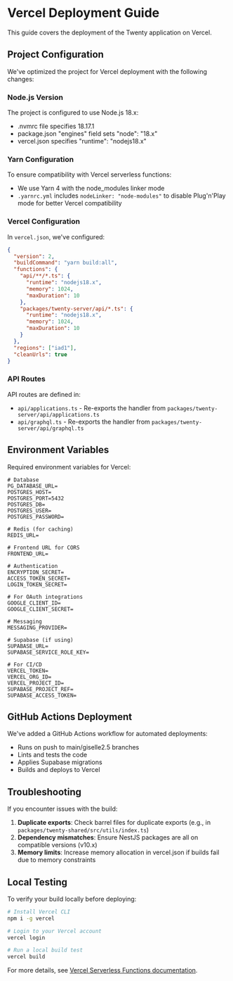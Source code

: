 # Vercel Deployment Guide

This guide covers the deployment of the Twenty application on Vercel.

## Project Configuration

We've optimized the project for Vercel deployment with the following changes:

### Node.js Version

The project is configured to use Node.js 18.x:
- .nvmrc file specifies 18.17.1
- package.json "engines" field sets "node": "18.x"
- vercel.json specifies "runtime": "nodejs18.x"

### Yarn Configuration

To ensure compatibility with Vercel serverless functions:
- We use Yarn 4 with the node_modules linker mode
- `.yarnrc.yml` includes `nodeLinker: "node-modules"` to disable Plug'n'Play mode for better Vercel compatibility

### Vercel Configuration

In `vercel.json`, we've configured:

```json
{
  "version": 2,
  "buildCommand": "yarn build:all",
  "functions": {
    "api/**/*.ts": {
      "runtime": "nodejs18.x",
      "memory": 1024,
      "maxDuration": 10
    },
    "packages/twenty-server/api/*.ts": {
      "runtime": "nodejs18.x",
      "memory": 1024,
      "maxDuration": 10
    }
  },
  "regions": ["iad1"],
  "cleanUrls": true
}
```

### API Routes

API routes are defined in:
- `api/applications.ts` - Re-exports the handler from `packages/twenty-server/api/applications.ts`
- `api/graphql.ts` - Re-exports the handler from `packages/twenty-server/api/graphql.ts`

## Environment Variables

Required environment variables for Vercel:

```
# Database
PG_DATABASE_URL=
POSTGRES_HOST=
POSTGRES_PORT=5432
POSTGRES_DB=
POSTGRES_USER=
POSTGRES_PASSWORD=

# Redis (for caching)
REDIS_URL=

# Frontend URL for CORS
FRONTEND_URL=

# Authentication
ENCRYPTION_SECRET=
ACCESS_TOKEN_SECRET=
LOGIN_TOKEN_SECRET=

# For OAuth integrations
GOOGLE_CLIENT_ID=
GOOGLE_CLIENT_SECRET=

# Messaging
MESSAGING_PROVIDER=

# Supabase (if using)
SUPABASE_URL=
SUPABASE_SERVICE_ROLE_KEY=

# For CI/CD
VERCEL_TOKEN=
VERCEL_ORG_ID=
VERCEL_PROJECT_ID=
SUPABASE_PROJECT_REF=
SUPABASE_ACCESS_TOKEN=
```

## GitHub Actions Deployment

We've added a GitHub Actions workflow for automated deployments:
- Runs on push to main/giselle2.5 branches
- Lints and tests the code
- Applies Supabase migrations
- Builds and deploys to Vercel

## Troubleshooting

If you encounter issues with the build:

1. **Duplicate exports**: Check barrel files for duplicate exports (e.g., in `packages/twenty-shared/src/utils/index.ts`)
2. **Dependency mismatches**: Ensure NestJS packages are all on compatible versions (v10.x)
3. **Memory limits**: Increase memory allocation in vercel.json if builds fail due to memory constraints

## Local Testing

To verify your build locally before deploying:

```bash
# Install Vercel CLI
npm i -g vercel

# Login to your Vercel account
vercel login

# Run a local build test
vercel build
```

For more details, see [Vercel Serverless Functions documentation](https://vercel.com/docs/functions/serverless-functions).